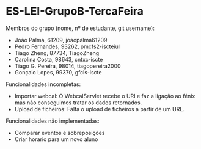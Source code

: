 # ES-LEI-GrupoB-TercaFeira

Membros do grupo (nome, nº de estudante, git username):
  - João Palma, 61209, joaopalma61209
  - Pedro Fernandes, 93262, pmcfs2-iscteiul
  - Tiago Zheng, 87734, TiagoZheng
  - Carolina Costa, 98643, cntxc-iscte
  - Tiago G. Pereira, 98014, tiagopereira2000
  - Gonçalo Lopes, 99370, gfcls-iscte
  
Funcionalidades incompletas:
  - Importar webcal: O WebcalServlet recebe o URI e faz a ligação ao fénix mas não conseguimos tratar os dados retornados.
  - Upload de ficheiros: Falta o upload de ficheiros a partir de um URL.

Funcionalidades não implementadas:
  - Comparar eventos e sobreposições
  - Criar horario para um novo aluno
